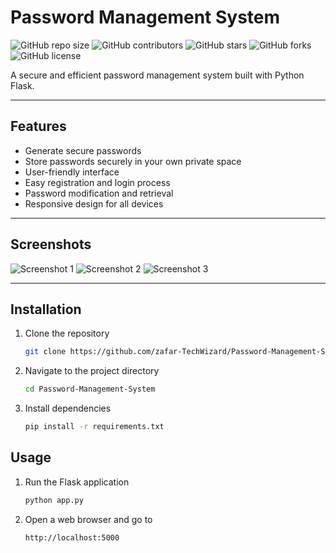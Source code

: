 # Password Management System

![GitHub repo size](https://img.shields.io/github/repo-size/zafar-TechWizard/Password-Management-System)
![GitHub contributors](https://img.shields.io/github/contributors/zafar-TechWizard/Password-Management-System)
![GitHub stars](https://img.shields.io/github/stars/zafar-TechWizard/Password-Management-System?style=social)
![GitHub forks](https://img.shields.io/github/forks/zafar-TechWizard/Password-Management-System?style=social)
![GitHub license](https://img.shields.io/github/license/zafar-TechWizard/Password-Management-System)

A secure and efficient password management system built with Python Flask.

---

## Features

- Generate secure passwords
- Store passwords securely in your own private space
- User-friendly interface
- Easy registration and login process
- Password modification and retrieval
- Responsive design for all devices

---

## Screenshots

![Screenshot 1](/screenshots/screenshot1.png)
![Screenshot 2](/screenshots/screenshot2.png)
![Screenshot 3](/screenshots/screenshot3.png)

---

## Installation

1. Clone the repository
   ```sh
   git clone https://github.com/zafar-TechWizard/Password-Management-System.git

2. Navigate to the project directory
    ```sh
    cd Password-Management-System

3. Install dependencies
    ```sh
    pip install -r requirements.txt

## Usage

1. Run the Flask application
    ```sh
    python app.py

2. Open a web browser and go to 
    ```sh 
    http://localhost:5000

